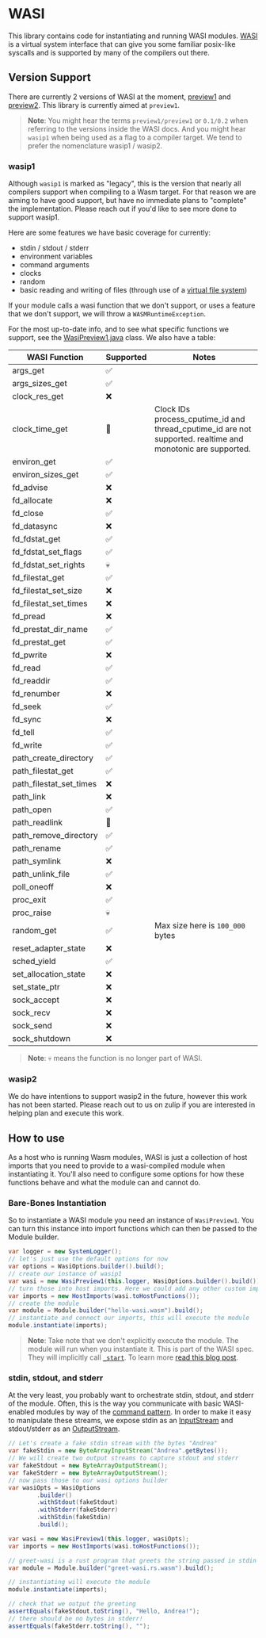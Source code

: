 # WASI

This library contains code for instantiating and running WASI modules.
[WASI](https://wasi.dev/) is a virtual system interface that can give you some familiar posix-like syscalls and is supported
by many of the compilers out there.

## Version Support

There are currently 2 versions of WASI at the moment, [preview1](https://github.com/WebAssembly/WASI/blob/main/legacy/README.md) and [preview2](https://github.com/WebAssembly/WASI/blob/main/preview2/README.md). This library is currently
aimed at `preview1`.

> **Note**: You might hear the terms `preview1/preview1` or `0.1/0.2` when referring to the versions inside the WASI docs.
> And you might hear `wasip1` when being used as a flag to a compiler target. We tend to prefer the nomenclature wasip1 / wasip2.

### wasip1

Although `wasip1` is marked as "legacy", this is the version that nearly all compilers support when compiling to a Wasm target. For that reason we are aiming to have good support, but have no immediate plans to "complete" the implementation.
Please reach out if you'd like to see more done to support wasip1.

Here are some features we have basic coverage for currently:

* stdin / stdout / stderr
* environment variables
* command arguments
* clocks
* random
* basic reading and writing of files (through use of a [virtual file system](https://github.com/google/jimfs))

If your module calls a wasi function that we don't support, or uses a feature that we don't support, we will throw a `WASMRuntimeException`.

For the most up-to-date info, and to see what specific functions we support, see the [WasiPreview1.java](https://github.com/dylibso/chicory/blob/main/wasi/src/main/java/com/dylibso/chicory/wasi/WasiPreview1.java) class.
We also have a table:

| WASI Function           | Supported | Notes                                                                                                                                                                                  |
|-------------------------|-----------|----------------------------------------------------------------------------------------------------------------------------------------------------------------------------------------|
| args_get                | ✅         |                                                                                                                                                                                        |
| args_sizes_get          | ✅         |                                                                                                                                                                                        |
| clock_res_get           | ❌         |                                                                                                                                                                                        |
| clock_time_get          | 👷        | Clock IDs process_cputime_id and thread_cputime_id are not supported. realtime and monotonic are supported. |
| environ_get             | ✅         |                                                                                                                                                                                        |
| environ_sizes_get       | ✅         |                                                                                                                                                                                        |
| fd_advise               | ❌         |                                                                                                                                                                                        |
| fd_allocate             | ❌         |                                                                                                                                                                                        |
| fd_close                | ✅         |                                                                                                                                                                                        |
| fd_datasync             | ❌         |                                                                                                                                                                                        |
| fd_fdstat_get           | ✅         |                                                                                                                                                                                        |
| fd_fdstat_set_flags     | ✅         |                                                                                                                                                                                        |
| fd_fdstat_set_rights    | 💀        |                                                                                                                                                                                        |
| fd_filestat_get         | ✅         |                                                                                                                                                                                        |
| fd_filestat_set_size    | ❌         |                                                                                                                                                                                        |
| fd_filestat_set_times   | ❌         |                                                                                                                                                                                        |
| fd_pread                | ❌         |                                                                                                                                                                                        |
| fd_prestat_dir_name     | ✅         |                                                                                                                                                                                        |
| fd_prestat_get          | ✅         |                                                                                                                                                                                        |
| fd_pwrite               | ❌         |                                                                                                                                                                                        |
| fd_read                 | ✅         |                                                                                                                                                                                        |
| fd_readdir              | ✅         |                                                                                                                                                                                        |
| fd_renumber             | ❌         |                                                                                                                                                                                        |
| fd_seek                 | ✅         |                                                                                                                                                                                        |
| fd_sync                 | ❌         |                                                                                                                                                                                        |
| fd_tell                 | ✅         |                                                                                                                                                                                        |
| fd_write                | ✅         |                                                                                                                                                                                        |
| path_create_directory   | ✅         |                                                                                                                                                                                        |
| path_filestat_get       | ✅         |                                                                                                                                                                                        |
| path_filestat_set_times | ❌         |                                                                                                                                                                                        |
| path_link               | ❌         |                                                                                                                                                                                        |
| path_open               | ✅        |                                                                                                                                                                                        |
| path_readlink           | 👷        |                                                                                                                                                                                        |
| path_remove_directory   | ✅         |                                                                                                                                                                                        |
| path_rename             | ✅         |                                                                                                                                                                                        |
| path_symlink            | ❌         |                                                                                                                                                                                        |
| path_unlink_file        | ✅         |                                                                                                                                                                                        |
| poll_oneoff             | ❌         |                                                                                                                                                                                        |
| proc_exit               | ✅         |                                                                                                                                                                                        |
| proc_raise              | 💀        |                                                                                                                                                                                        |
| random_get              | ✅         | Max size here is `100_000` bytes                                                                                                                                                       |
| reset_adapter_state     | ❌         |                                                                                                                                                                                        |
| sched_yield             | ✅         |                                                                                                                                                                                        |
| set_allocation_state    | ❌         |                                                                                                                                                                                        |
| set_state_ptr           | ❌         |                                                                                                                                                                                        |
| sock_accept             | ❌         |                                                                                                                                                                                        |
| sock_recv               | ❌         |                                                                                                                                                                                        |
| sock_send               | ❌         |                                                                                                                                                                                        |
| sock_shutdown           | ❌         |                                                                                                                                                                                        |


> **Note**: 💀 means the function is no longer part of WASI.

### wasip2

We do have intentions to support wasip2 in the future, however this work has not been started. Please reach out to us on zulip if you are interested in helping plan and execute this work.

## How to use

As a host who is running Wasm modules, WASI is just a collection of host imports that you need to provide
to a wasi-compiled module when instantiating it. You'll also need to configure some options for how
these functions behave and what the module can and cannot do.

### Bare-Bones Instantiation

So to instantiate a WASI module you need an instance of `WasiPreview1`. You can turn this instance into
import functions which can then be passed to the Module builder.

```java
var logger = new SystemLogger();
// let's just use the default options for now
var options = WasiOptions.builder().build();
// create our instance of wasip1
var wasi = new WasiPreview1(this.logger, WasiOptions.builder().build());
// turn those into host imports. Here we could add any other custom imports we have
var imports = new HostImports(wasi.toHostFunctions());
// create the module
var module = Module.builder("hello-wasi.wasm").build();
// instantiate and connect our imports, this will execute the module
module.instantiate(imports);
```

> **Note**: Take note that we don't explicitly execute the module. The module will run when you instantiate it. This
> is part of the WASI spec. They will implicitly call [`_start`](https://webassembly.github.io/spec/core/syntax/modules.html#start-function). To learn more [read this blog post](https://dylibso.com/blog/wasi-command-reactor/).

### stdin, stdout, and stderr

At the very least, you probably want to orchestrate stdin, stdout, and stderr of the module.
Often, this is the way you communicate with basic WASI-enabled modules by way of the [command pattern](https://dylibso.com/blog/wasi-command-reactor/).
In order to make it easy to manipulate these streams, we expose stdin as an [InputStream](https://docs.oracle.com/javase/8/docs/api/java/io/InputStream.html)
and stdout/stderr as an [OutputStream](https://docs.oracle.com/javase/8/docs/api/java/io/OutputStream.html).

```java
// Let's create a fake stdin stream with the bytes "Andrea"
var fakeStdin = new ByteArrayInputStream("Andrea".getBytes());
// We will create two output streams to capture stdout and stderr
var fakeStdout = new ByteArrayOutputStream();
var fakeStderr = new ByteArrayOutputStream();
// now pass those to our wasi options builder
var wasiOpts = WasiOptions
        .builder()
        .withStdout(fakeStdout)
        .withStderr(fakeStderr)
        .withStdin(fakeStdin)
        .build();

var wasi = new WasiPreview1(this.logger, wasiOpts);
var imports = new HostImports(wasi.toHostFunctions());

// greet-wasi is a rust program that greets the string passed in stdin
var module = Module.builder("greet-wasi.rs.wasm").build();

// instantiating will execute the module
module.instantiate(imports);

// check that we output the greeting
assertEquals(fakeStdout.toString(), "Hello, Andrea!");
// there should be no bytes in stderr!
assertEquals(fakeStderr.toString(), "");
```
